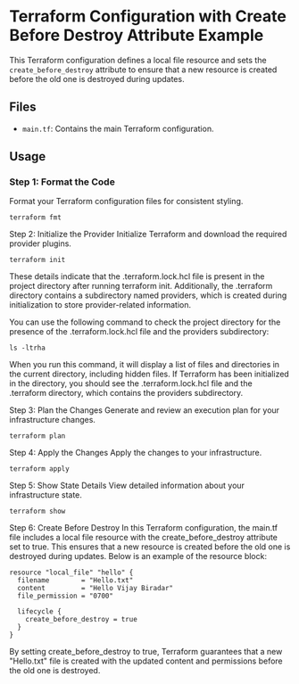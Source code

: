 # Terraform Configuration with Create Before Destroy Attribute Example

This Terraform configuration defines a local file resource and sets the `create_before_destroy` attribute to ensure that a new resource is created before the old one is destroyed during updates.

## Files

- `main.tf`: Contains the main Terraform configuration.

## Usage

### Step 1: Format the Code

Format your Terraform configuration files for consistent styling.

```
terraform fmt
```
Step 2: Initialize the Provider
Initialize Terraform and download the required provider plugins.

```
terraform init
```
These details indicate that the .terraform.lock.hcl file is present in the project directory after running terraform init. Additionally, the .terraform directory contains a subdirectory named providers, which is created during initialization to store provider-related information.

You can use the following command to check the project directory for the presence of the .terraform.lock.hcl file and the providers subdirectory:

```
ls -ltrha
```
When you run this command, it will display a list of files and directories in the current directory, including hidden files. If Terraform has been initialized in the directory, you should see the .terraform.lock.hcl file and the .terraform directory, which contains the providers subdirectory.

Step 3: Plan the Changes
Generate and review an execution plan for your infrastructure changes.

```
terraform plan
```
Step 4: Apply the Changes
Apply the changes to your infrastructure.

```
terraform apply
```
Step 5: Show State Details
View detailed information about your infrastructure state.

```
terraform show
```
Step 6: Create Before Destroy
In this Terraform configuration, the main.tf file includes a local file resource with the create_before_destroy attribute set to true. This ensures that a new resource is created before the old one is destroyed during updates. Below is an example of the resource block:
```
resource "local_file" "hello" {
  filename        = "Hello.txt"
  content         = "Hello Vijay Biradar"
  file_permission = "0700"
  
  lifecycle {
    create_before_destroy = true
  }
}
```
By setting create_before_destroy to true, Terraform guarantees that a new "Hello.txt" file is created with the updated content and permissions before the old one is destroyed.
